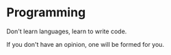 # Programming

Don't learn languages, learn to write code.

If you don't have an opinion, one will be formed for you.